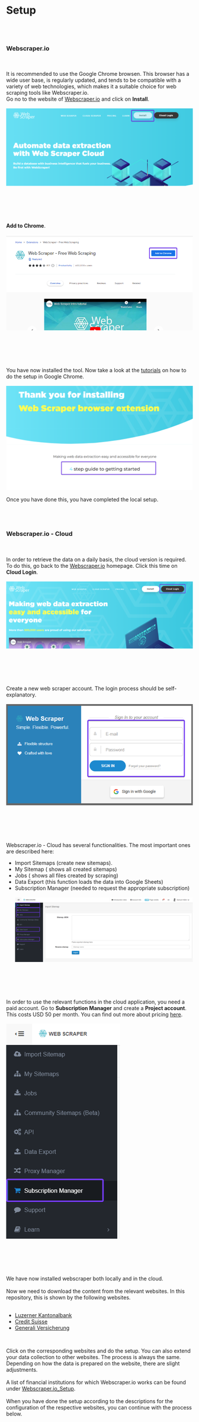 # Setup

<br><br>

### Webscraper.io
<br><br>
It is recommended to use the Google Chrome browsen. This browser has a wide user base, is regularly updated, and tends to be compatible with a variety of web technologies, which makes it a suitable choice for web scraping tools like Webscraper.io. 
<br>
Go no to the website of [Webscraper.io](https://webscraper.io/) and click on **Install**.
<br><br>
![Alt Image Text](./Images/WS_Setup1.png "Setup1")

<br><br><br><br>

**Add to Chrome**.
<br><br>
![Alt Image Text](./Images/WS_Setup2.png "Setup2")

<br><br><br><br>

You have now installed the tool. Now take a look at the [tutorials](https://www.webscraper.io/web-scraper-first-time-install) on how to do the setup in Google Chrome.
<br><br>
![Alt Image Text](./Images/WS_Setup5.png "Setup5")

Once you have done this, you have completed the local setup. 
<br><br><br><br>
### Webscraper.io - Cloud
<br><br>
In order to retrieve the data on a daily basis, the cloud version is required. To do this, go back to the [Webscraper.io](https://webscraper.io/) homepage. Click this time on **Cloud Login**.
<br><br>
![Alt Image Text](./Images/WS_Setup201.png "Setup201")

<br><br><br><br>

Create a new web scraper account. The login process should be self-explanatory.
<br><br>
![Alt Image Text](./Images/WS_Setup202.png "Setup202")

<br><br><br><br>

Webscraper.io - Cloud has several functionalities. The most important ones are described here:
<br>
- Import Sitemaps (create new sitemaps).
- My Sitemap ( shows all created sitemaps)
- Jobs ( shows all files created by scraping)
- Data Export (this function loads the data into Google Sheets)
- Subscription Manager (needed to request the appropriate subscription)
<br><br>
![Alt Image Text](./Images/WS_Setup204.png "Setup204")

<br><br><br><br>

In order to use the relevant functions in the cloud application, you need a paid account. Go to **Subscription Manager** and create a **Project account**. This costs USD 50 per month. You can find out more about pricing [here](0Webscraper.io_General-Information.md).
<br><br>
![Alt Image Text](./Images/WS_Setup203.png "Setup203")


<br><br><br><br>

We have now installed webscraper both locally and in the cloud. 
<br><br>
Now we need to download the content from the relevant websites. In this repository, this is shown by the following websites.
<br><br>
- [Luzerner Kantonalbank](1Webscraper.io_LuzernerKantonalbank.md)
- [Credit Suisse](1Webscraper.io_CreditSuisse.md)
- [Generali Versicherung](1Webscraper.io_Generali.md)
<br>

Click on the corresponding websites and do the setup. You can also extend your data collection to other websites. The process is always the same. Depending on how the data is prepared on the website, there are slight adjustments. 
<br><br>
A list of financial institutions for which Webscraper.io works can be found under [Webscraper.io_Setup](0Webscraper.io_General-Information.md).
<br><br>
When you have done the setup according to the descriptions for the configuration of the respective websites, you can continue with the process below.







